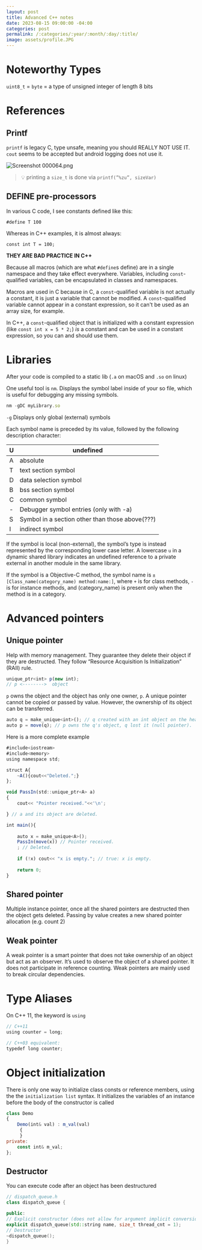 ```yaml
---
layout: post
title: Advanced C++ notes
date: 2023-08-15 09:00:00 -04:00
categories: post
permalink: /:categories/:year/:month/:day/:title/
image: assets/profile.JPG
---
```


# Noteworthy Types

`uint8_t` = `byte` = a type of unsigned integer of length 8 bits

# References

## Printf

`printf` is legacy C, type unsafe, meaning you should REALLY NOT USE IT. `cout` seems to be accepted but android logging does not use it.

![Screenshot 000064.png](https://s3-us-west-2.amazonaws.com/secure.notion-static.com/a8f53b05-b015-4ada-b275-db5407f1b41c/Screenshot_000064.png)

> 💡 printing a `size_t` is done via `printf(”%zu”, sizeVar)`

## DEFINE pre-processors

In various C code, I see constants defined like this:

```
#define T 100
```

Whereas in C++ examples, it is almost always:

```
const int T = 100;
```

**THEY ARE BAD PRACTICE IN C++**

Because all macros (which are what `#define`s define) are in a single namespace and they take effect everywhere. Variables, including `const`-qualified variables, can be encapsulated in classes and namespaces.

Macros are used in C because in C, a `const`-qualified variable is not actually a constant, it is just a variable that cannot be modified. A `const`-qualified variable cannot appear in a constant expression, so it can't be used as an array size, for example.

In C++, a `const`-qualified object that is initialized with a constant expression (like `const int x = 5 * 2;`) *is* a constant and can be used in a constant expression, so you can and should use them.

# Libraries

After your code is compiled to a static lib (`.a` on macOS and `.so` on linux)

One useful tool is `nm`. Displays the symbol label inside of your so file, which is useful for debugging any missing symbols.

```jsx
nm -gDC myLibrary.so
```

`-g` Displays only global (external) symbols

Each symbol name is preceded by its value, followed by the following description character:

| U | undefined |
| --- | --- |
| A | absolute |
| T | text section symbol |
| D | data selection symbol |
| B | bss section symbol |
| C | common symbol |
| - | Debugger symbol entries (only with -a) |
| S | Symbol in a section other than those above(???) |
| I | indirect symbol |

If the symbol is local (non-external), the symbol’s type is instead represented by the corresponding lower case letter. A lowercase `u` in a dynamic shared library indicates an undefined reference to a private external in another module in the same library.

If the symbol is a Objective-C method, the symbol name is `±[Class_name(category_name) method:name:]`, where `+` is for class methods, `-` is for instance
methods, and (category_name) is present only when the method is in a category.

# Advanced pointers

## Unique pointer

Help with memory management. They guarantee they delete their object if they are destructed. They follow “Resource Acquisition Is Initialization” (RAII) rule.

```jsx
unique_ptr<int> p(new int);
// p <-------->  object
```

`p` owns the object and the object has only one owner, `p`. A unique pointer cannot be copied or passed by value. However, the ownership of its object can be transferred.

```jsx
auto q = make_unique<int>(); // q created with an int object on the heap
auto p = move(q); // p owns the q's object, q lost it (null pointer).
```

Here is a more complete example

```jsx
#include<iostream>
#include<memory>
using namespace std;

struct A{
    ~A(){cout<<"Deleted.";}
};

void PassIn(std::unique_ptr<A> a)
{
    cout<< "Pointer received."<<'\n';

} // a and its object are deleted.

int main(){
    
    auto x = make_unique<A>();
    PassIn(move(x)) // Pointer received.
    ; // Deleted.
    
    if (!x) cout<< "x is empty."; // true: x is empty.
    
    return 0;
}
```

## Shared pointer

Multiple instance pointer, once all the shared pointers are destructed then the object gets deleted. Passing by value creates a new shared pointer allocation (e.g. count 2)

## Weak pointer

A weak pointer is a smart pointer that does not take ownership of an object but act as an observer. It’s used to observe the object of a shared pointer. It does not participate in reference counting. Weak pointers are mainly used to break circular dependencies.

# Type Aliases

On C++ 11, the keyword is `using`

```jsx
// C++11
using counter = long;

// C++03 equivalent:
typedef long counter;
```

# Object initialization

There is only one way to initialize class consts or reference members, using the the `initialization list` syntax. It initializes the variables of an instance before the body of the constructor is called

```jsx
class Demo
{
    Demo(int& val) : m_val(val)
     {
     }
private:
    const int& m_val;
};
```

## Destructor

You can execute code after an object has been destructured

```cpp
// dispatch_queue.h
class dispatch_queue {

public:
// Explicit constructor (does not allow for argument implicit conversion)
explicit dispatch_queue(std::string name, size_t thread_cnt = 1);
// Destructor
~dispatch_queue();
}
```